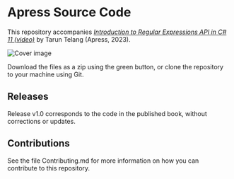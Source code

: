 # Apress Source Code

This repository accompanies [*Introduction to Regular Expressions API in C# 11 (video)*](https://link.springer.com/book/10.1007/%isbn%) by Tarun Telang (Apress, 2023).

[comment]: #cover
![Cover image](%isbn%.jpg)

Download the files as a zip using the green button, or clone the repository to your machine using Git.

## Releases

Release v1.0 corresponds to the code in the published book, without corrections or updates.

## Contributions

See the file Contributing.md for more information on how you can contribute to this repository.